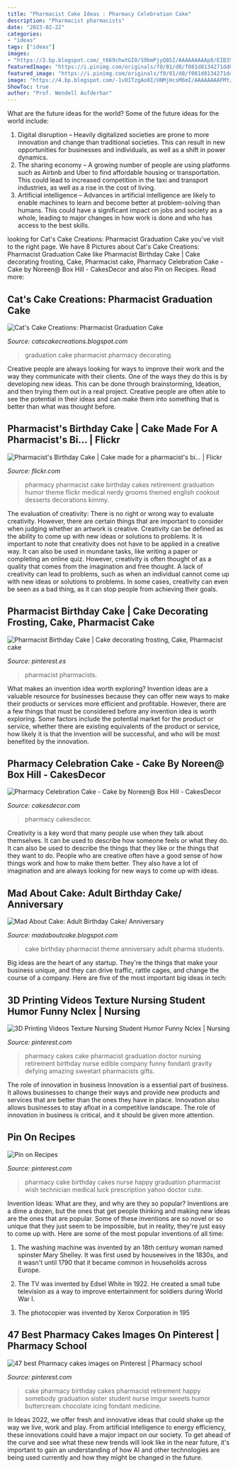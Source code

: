 ```yaml
---
title: "Pharmacist Cake Ideas : Pharmacy Celebration Cake"
description: "Pharmacist pharmacists"
date: "2023-02-22"
categories:
- "ideas"
tags: ["ideas"]
images:
- "https://3.bp.blogspot.com/_t669chwtGI0/S9bmPjyQ8SI/AAAAAAAAAp8/EIB35rip52A/s1600/HPIM3360.JPG"
featuredImage: "https://i.pinimg.com/originals/f0/81/d8/f081d8134271dd6c9a6b3361ddd3a480.jpg"
featured_image: "https://i.pinimg.com/originals/f0/81/d8/f081d8134271dd6c9a6b3361ddd3a480.jpg"
image: "https://4.bp.blogspot.com/-1vO1TzgAo0I/UNMjHcsM6mI/AAAAAAAAFMY/mHpndUl-eTY/s1600/1+%252832%2529.JPG"
ShowToc: true
author: "Prof. Wendell Aufderhar"
---
```



What are the future ideas for the world?
Some of the future ideas for the world include:
1. Digital disruption – Heavily digitalized societies are prone to more innovation and change than traditional societies. This can result in new opportunities for businesses and individuals, as well as a shift in power dynamics.
2. The sharing economy – A growing number of people are using platforms such as Airbnb and Uber to find affordable housing or transportation. This could lead to increased competition in the taxi and transport industries, as well as a rise in the cost of living.
3. Artificial intelligence – Advances in artificial intelligence are likely to enable machines to learn and become better at problem-solving than humans. This could have a significant impact on jobs and society as a whole, leading to major changes in how work is done and who has access to the best skills.

	

		
looking for Cat&#039;s Cake Creations: Pharmacist Graduation Cake you've visit to the right page. We have 8 Pictures about Cat&#039;s Cake Creations: Pharmacist Graduation Cake like Pharmacist Birthday Cake | Cake decorating frosting, Cake, Pharmacist cake, Pharmacy Celebration Cake - Cake by Noreen@ Box Hill - CakesDecor and also Pin on Recipes. Read more:
		
    
## Cat&#039;s Cake Creations: Pharmacist Graduation Cake

<img loading=lazy src="https://3.bp.blogspot.com/_t669chwtGI0/S9bmPjyQ8SI/AAAAAAAAAp8/EIB35rip52A/s1600/HPIM3360.JPG" onerror="this.onerror=null;this.src='https://tse2.mm.bing.net/th?id=OIP._GcZRWDMgG7HSNur9mc2QwHaJ1&amp;pid=15.1';" alt="Cat&#039;s Cake Creations: Pharmacist Graduation Cake">

_Source: catscakecreations.blogspot.com_

>graduation cake pharmacist pharmacy decorating. 

	

Creative people are always looking for ways to improve their work and the way they communicate with their clients. One of the ways they do this is by developing new ideas. This can be done through brainstorming, Ideation, and then trying them out in a real project. Creative people are often able to see the potential in their ideas and can make them into something that is better than what was thought before.

    
## Pharmacist&#039;s Birthday Cake | Cake Made For A Pharmacist&#039;s Bi… | Flickr

<img loading=lazy src="https://c2.staticflickr.com/4/3042/2299727225_621d52d92b_b.jpg" onerror="this.onerror=null;this.src='https://tse2.mm.bing.net/th?id=OIP.ooseqJjidGV_-sd7txueSAHaJ4&amp;pid=15.1';" alt="Pharmacist&#039;s Birthday Cake | Cake made for a pharmacist&#039;s bi… | Flickr">

_Source: flickr.com_

>pharmacy pharmacist cake birthday cakes retirement graduation humor theme flickr medical nerdy grooms themed english cookout desserts decorations kimmy. 

	

The evaluation of creativity: There is no right or wrong way to evaluate creativity. However, there are certain things that are important to consider when judging whether an artwork is creative.
Creativity can be defined as the ability to come up with new ideas or solutions to problems. It is important to note that creativity does not have to be applied in a creative way. It can also be used in mundane tasks, like writing a paper or completing an online quiz. However, creativity is often thought of as a quality that comes from the imagination and free thought. A lack of creativity can lead to problems, such as when an individual cannot come up with new ideas or solutions to problems. In some cases, creativity can even be seen as a bad thing, as it can stop people from achieving their goals.

    
## Pharmacist Birthday Cake | Cake Decorating Frosting, Cake, Pharmacist Cake

<img loading=lazy src="https://i.pinimg.com/originals/8f/21/4f/8f214f688e8bd2254ab8caf93f199bc2.jpg" onerror="this.onerror=null;this.src='https://tse1.mm.bing.net/th?id=OIP.2GeurAYMsGn3u1Gjnj9vKAHaJ4&amp;pid=15.1';" alt="Pharmacist Birthday Cake | Cake decorating frosting, Cake, Pharmacist cake">

_Source: pinterest.es_

>pharmacist pharmacists. 

	

What makes an invention idea worth exploring?
Invention ideas are a valuable resource for businesses because they can offer new ways to make their products or services more efficient and profitable. However, there are a few things that must be considered before any invention idea is worth exploring. 
Some factors include the potential market for the product or service, whether there are existing equivalents of the product or service, how likely it is that the invention will be successful, and who will be most benefited by the innovation.

    
## Pharmacy Celebration Cake - Cake By Noreen@ Box Hill - CakesDecor

<img loading=lazy src="https://pic.cakesdecor.com/m/pd696tf34q4uydmd7fos.jpg" onerror="this.onerror=null;this.src='https://tse2.mm.bing.net/th?id=OIP.IpDHXI1xzxRA6zGO8Tiy1QHaFj&amp;pid=15.1';" alt="Pharmacy Celebration Cake - Cake by Noreen@ Box Hill - CakesDecor">

_Source: cakesdecor.com_

>pharmacy cakesdecor. 

	

Creativity is a key word that many people use when they talk about themselves. It can be used to describe how someone feels or what they do. It can also be used to describe the things that they like or the things that they want to do. People who are creative often have a good sense of how things work and how to make them better. They also have a lot of imagination and are always looking for new ways to come up with ideas.

    
## Mad About Cake: Adult Birthday Cake/ Anniversary

<img loading=lazy src="https://4.bp.blogspot.com/-1vO1TzgAo0I/UNMjHcsM6mI/AAAAAAAAFMY/mHpndUl-eTY/s1600/1+%252832%2529.JPG" onerror="this.onerror=null;this.src='https://tse3.mm.bing.net/th?id=OIP.Bkmlj-5vVFoSr9sf4EqaUQHaFO&amp;pid=15.1';" alt="Mad About Cake: Adult Birthday Cake/ Anniversary">

_Source: madaboutcake.blogspot.com_

>cake birthday pharmacist theme anniversary adult pharma students. 

	

Big ideas are the heart of any startup. They're the things that make your business unique, and they can drive traffic, rattle cages, and change the course of a company. Here are five of the most important big ideas in tech: 

    
## 3D Printing Videos Texture Nursing Student Humor Funny Nclex | Nursing

<img loading=lazy src="https://i.pinimg.com/originals/f0/81/d8/f081d8134271dd6c9a6b3361ddd3a480.jpg" onerror="this.onerror=null;this.src='https://tse2.mm.bing.net/th?id=OIP.BvnW9TLR_ZdoumstEMyIOwHaGG&amp;pid=15.1';" alt="3D Printing Videos Texture Nursing Student Humor Funny Nclex | Nursing">

_Source: pinterest.com_

>pharmacy cakes cake pharmacist graduation doctor nursing retirement birthday nurse edible company funny fondant gravity defying amazing sweetart pharmacists gifts. 

	

The role of innovation in business
Innovation is a essential part of business. It allows businesses to change their ways and provide new products and services that are better than the ones they have in place. Innovation also allows businesses to stay afloat in a competitive landscape. The role of innovation in business is critical, and it should be given more attention.

    
## Pin On Recipes

<img loading=lazy src="https://i.pinimg.com/originals/a0/c0/02/a0c002ca9a1436672d47088521244a7f.jpg" onerror="this.onerror=null;this.src='https://tse4.mm.bing.net/th?id=OIP.fM2jCxNhWwXG1Q0WwnsyUAHaJ4&amp;pid=15.1';" alt="Pin on Recipes">

_Source: pinterest.com_

>pharmacy cake birthday cakes nurse happy graduation pharmacist wish technician medical luck prescription yahoo doctor cute. 

	

Invention Ideas: What are they, and why are they so popular?
Inventions are a dime a dozen, but the ones that get people thinking and making new ideas are the ones that are popular. Some of these inventions are so novel or so unique that they just seem to be impossible, but in reality, they're just easy to come up with. Here are some of the most popular inventions of all time: 
1. The washing machine was invented by an 18th century woman named spinster Mary Shelley. It was first used by housewives in the 1830s, and it wasn't until 1790 that it became common in households across Europe.

2. The TV was invented by Edsel White in 1922. He created a small tube television as a way to improve entertainment for soldiers during World War I.

3. The photocopier was invented by Xerox Corporation in 195
    
## 47 Best Pharmacy Cakes Images On Pinterest | Pharmacy School

<img loading=lazy src="https://i.pinimg.com/736x/49/99/46/499946dbb47308b2b550ec483b1f4319--pharmacy-cake-pharmacy-student.jpg" onerror="this.onerror=null;this.src='https://tse4.mm.bing.net/th?id=OIP.b_Q73quaXcz1Q3dyeoLxOQHaIO&amp;pid=15.1';" alt="47 best Pharmacy cakes images on Pinterest | Pharmacy school">

_Source: pinterest.com_

>cake pharmacy birthday cakes pharmacist retirement happy somebody graduation sister student nurse imgur sweets humor buttercream chocolate icing fondant medicine. 

	

In Ideas 2022, we offer fresh and innovative ideas that could shake up the way we live, work and play. From artificial intelligence to energy efficiency, these innovations could have a major impact on our society. To get ahead of the curve and see what these new trends will look like in the near future, it's important to gain an understanding of how AI and other technologies are being used currently and how they might be changed in the future.

